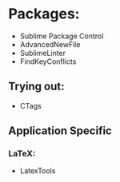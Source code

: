 # Packages:
* Sublime Package Control
* AdvancedNewFile
* SublimeLinter
* FindKeyConflicts

## Trying out:
* CTags

## Application Specific
### LaTeX:
* LatexTools



